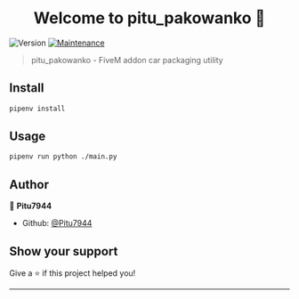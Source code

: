 <h1 align="center">Welcome to pitu_pakowanko 👋</h1>
<p>
  <img alt="Version" src="https://img.shields.io/badge/version-1.0.0-blue.svg?cacheSeconds=2592000" />
  <a href="https://github.com/kefranabg/readme-md-generator/graphs/commit-activity" target="_blank">
    <img alt="Maintenance" src="https://img.shields.io/badge/Maintained%3F-yes-green.svg" />
  </a>
</p>

> pitu_pakowanko - FiveM addon car packaging utility

## Install

```sh
pipenv install 
```

## Usage

```sh
pipenv run python ./main.py
```

## Author

👤 **Pitu7944**

* Github: [@Pitu7944](https://github.com/Pitu7944)

## Show your support

Give a ⭐️ if this project helped you!

***
